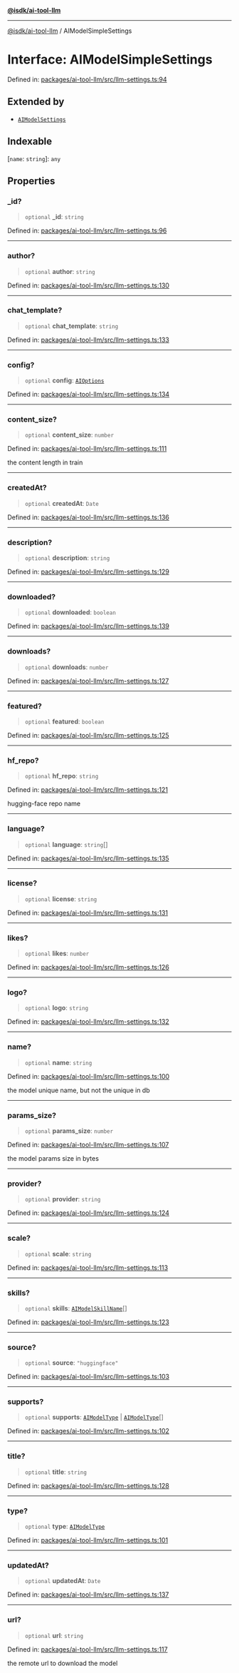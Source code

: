 [**@isdk/ai-tool-llm**](../README.md)

***

[@isdk/ai-tool-llm](../globals.md) / AIModelSimpleSettings

# Interface: AIModelSimpleSettings

Defined in: [packages/ai-tool-llm/src/llm-settings.ts:94](https://github.com/isdk/ai-tool-llm.js/blob/780a1d1c86b3c56efc274a930a7b482fc2c1a2a1/src/llm-settings.ts#L94)

## Extended by

- [`AIModelSettings`](AIModelSettings.md)

## Indexable

\[`name`: `string`\]: `any`

## Properties

### \_id?

> `optional` **\_id**: `string`

Defined in: [packages/ai-tool-llm/src/llm-settings.ts:96](https://github.com/isdk/ai-tool-llm.js/blob/780a1d1c86b3c56efc274a930a7b482fc2c1a2a1/src/llm-settings.ts#L96)

***

### author?

> `optional` **author**: `string`

Defined in: [packages/ai-tool-llm/src/llm-settings.ts:130](https://github.com/isdk/ai-tool-llm.js/blob/780a1d1c86b3c56efc274a930a7b482fc2c1a2a1/src/llm-settings.ts#L130)

***

### chat\_template?

> `optional` **chat\_template**: `string`

Defined in: [packages/ai-tool-llm/src/llm-settings.ts:133](https://github.com/isdk/ai-tool-llm.js/blob/780a1d1c86b3c56efc274a930a7b482fc2c1a2a1/src/llm-settings.ts#L133)

***

### config?

> `optional` **config**: [`AIOptions`](AIOptions.md)

Defined in: [packages/ai-tool-llm/src/llm-settings.ts:134](https://github.com/isdk/ai-tool-llm.js/blob/780a1d1c86b3c56efc274a930a7b482fc2c1a2a1/src/llm-settings.ts#L134)

***

### content\_size?

> `optional` **content\_size**: `number`

Defined in: [packages/ai-tool-llm/src/llm-settings.ts:111](https://github.com/isdk/ai-tool-llm.js/blob/780a1d1c86b3c56efc274a930a7b482fc2c1a2a1/src/llm-settings.ts#L111)

the content length in train

***

### createdAt?

> `optional` **createdAt**: `Date`

Defined in: [packages/ai-tool-llm/src/llm-settings.ts:136](https://github.com/isdk/ai-tool-llm.js/blob/780a1d1c86b3c56efc274a930a7b482fc2c1a2a1/src/llm-settings.ts#L136)

***

### description?

> `optional` **description**: `string`

Defined in: [packages/ai-tool-llm/src/llm-settings.ts:129](https://github.com/isdk/ai-tool-llm.js/blob/780a1d1c86b3c56efc274a930a7b482fc2c1a2a1/src/llm-settings.ts#L129)

***

### downloaded?

> `optional` **downloaded**: `boolean`

Defined in: [packages/ai-tool-llm/src/llm-settings.ts:139](https://github.com/isdk/ai-tool-llm.js/blob/780a1d1c86b3c56efc274a930a7b482fc2c1a2a1/src/llm-settings.ts#L139)

***

### downloads?

> `optional` **downloads**: `number`

Defined in: [packages/ai-tool-llm/src/llm-settings.ts:127](https://github.com/isdk/ai-tool-llm.js/blob/780a1d1c86b3c56efc274a930a7b482fc2c1a2a1/src/llm-settings.ts#L127)

***

### featured?

> `optional` **featured**: `boolean`

Defined in: [packages/ai-tool-llm/src/llm-settings.ts:125](https://github.com/isdk/ai-tool-llm.js/blob/780a1d1c86b3c56efc274a930a7b482fc2c1a2a1/src/llm-settings.ts#L125)

***

### hf\_repo?

> `optional` **hf\_repo**: `string`

Defined in: [packages/ai-tool-llm/src/llm-settings.ts:121](https://github.com/isdk/ai-tool-llm.js/blob/780a1d1c86b3c56efc274a930a7b482fc2c1a2a1/src/llm-settings.ts#L121)

hugging-face repo name

***

### language?

> `optional` **language**: `string`[]

Defined in: [packages/ai-tool-llm/src/llm-settings.ts:135](https://github.com/isdk/ai-tool-llm.js/blob/780a1d1c86b3c56efc274a930a7b482fc2c1a2a1/src/llm-settings.ts#L135)

***

### license?

> `optional` **license**: `string`

Defined in: [packages/ai-tool-llm/src/llm-settings.ts:131](https://github.com/isdk/ai-tool-llm.js/blob/780a1d1c86b3c56efc274a930a7b482fc2c1a2a1/src/llm-settings.ts#L131)

***

### likes?

> `optional` **likes**: `number`

Defined in: [packages/ai-tool-llm/src/llm-settings.ts:126](https://github.com/isdk/ai-tool-llm.js/blob/780a1d1c86b3c56efc274a930a7b482fc2c1a2a1/src/llm-settings.ts#L126)

***

### logo?

> `optional` **logo**: `string`

Defined in: [packages/ai-tool-llm/src/llm-settings.ts:132](https://github.com/isdk/ai-tool-llm.js/blob/780a1d1c86b3c56efc274a930a7b482fc2c1a2a1/src/llm-settings.ts#L132)

***

### name?

> `optional` **name**: `string`

Defined in: [packages/ai-tool-llm/src/llm-settings.ts:100](https://github.com/isdk/ai-tool-llm.js/blob/780a1d1c86b3c56efc274a930a7b482fc2c1a2a1/src/llm-settings.ts#L100)

the model unique name, but not the unique in db

***

### params\_size?

> `optional` **params\_size**: `number`

Defined in: [packages/ai-tool-llm/src/llm-settings.ts:107](https://github.com/isdk/ai-tool-llm.js/blob/780a1d1c86b3c56efc274a930a7b482fc2c1a2a1/src/llm-settings.ts#L107)

the model params size in bytes

***

### provider?

> `optional` **provider**: `string`

Defined in: [packages/ai-tool-llm/src/llm-settings.ts:124](https://github.com/isdk/ai-tool-llm.js/blob/780a1d1c86b3c56efc274a930a7b482fc2c1a2a1/src/llm-settings.ts#L124)

***

### scale?

> `optional` **scale**: `string`

Defined in: [packages/ai-tool-llm/src/llm-settings.ts:113](https://github.com/isdk/ai-tool-llm.js/blob/780a1d1c86b3c56efc274a930a7b482fc2c1a2a1/src/llm-settings.ts#L113)

***

### skills?

> `optional` **skills**: [`AIModelSkillName`](../type-aliases/AIModelSkillName.md)[]

Defined in: [packages/ai-tool-llm/src/llm-settings.ts:123](https://github.com/isdk/ai-tool-llm.js/blob/780a1d1c86b3c56efc274a930a7b482fc2c1a2a1/src/llm-settings.ts#L123)

***

### source?

> `optional` **source**: `"huggingface"`

Defined in: [packages/ai-tool-llm/src/llm-settings.ts:103](https://github.com/isdk/ai-tool-llm.js/blob/780a1d1c86b3c56efc274a930a7b482fc2c1a2a1/src/llm-settings.ts#L103)

***

### supports?

> `optional` **supports**: [`AIModelType`](../enumerations/AIModelType.md) \| [`AIModelType`](../enumerations/AIModelType.md)[]

Defined in: [packages/ai-tool-llm/src/llm-settings.ts:102](https://github.com/isdk/ai-tool-llm.js/blob/780a1d1c86b3c56efc274a930a7b482fc2c1a2a1/src/llm-settings.ts#L102)

***

### title?

> `optional` **title**: `string`

Defined in: [packages/ai-tool-llm/src/llm-settings.ts:128](https://github.com/isdk/ai-tool-llm.js/blob/780a1d1c86b3c56efc274a930a7b482fc2c1a2a1/src/llm-settings.ts#L128)

***

### type?

> `optional` **type**: [`AIModelType`](../enumerations/AIModelType.md)

Defined in: [packages/ai-tool-llm/src/llm-settings.ts:101](https://github.com/isdk/ai-tool-llm.js/blob/780a1d1c86b3c56efc274a930a7b482fc2c1a2a1/src/llm-settings.ts#L101)

***

### updatedAt?

> `optional` **updatedAt**: `Date`

Defined in: [packages/ai-tool-llm/src/llm-settings.ts:137](https://github.com/isdk/ai-tool-llm.js/blob/780a1d1c86b3c56efc274a930a7b482fc2c1a2a1/src/llm-settings.ts#L137)

***

### url?

> `optional` **url**: `string`

Defined in: [packages/ai-tool-llm/src/llm-settings.ts:117](https://github.com/isdk/ai-tool-llm.js/blob/780a1d1c86b3c56efc274a930a7b482fc2c1a2a1/src/llm-settings.ts#L117)

the remote url to download the model
